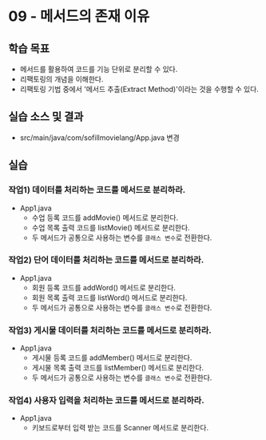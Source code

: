 # 09 - 메서드의 존재 이유

## 학습 목표

- 메서드를 활용하여 코드를 기능 단위로 분리할 수 있다.
- 리팩토링의 개념을 이해한다.
- 리팩토링 기법 중에서 '메서드 추출(Extract Method)'이라는 것을 수행할 수 있다.

## 실습 소스 및 결과

- src/main/java/com/sofillmovielang/App.java 변경

## 실습

### 작업1) 데이터를 처리하는 코드를 메서드로 분리하라.

- App1.java  
    - 수업 등록 코드를 addMovie() 메서드로 분리한다.
    - 수업 목록 출력 코드를 listMovie() 메서드로 분리한다.
    - 두 메서드가 공통으로 사용하는 변수를 `클래스 변수`로 전환한다.

### 작업2) 단어 데이터를 처리하는 코드를 메서드로 분리하라.

- App1.java 
    - 회원 등록 코드를 addWord() 메서드로 분리한다.
    - 회원 목록 출력 코드를 listWord() 메서드로 분리한다.
    - 두 메서드가 공통으로 사용하는 변수를 `클래스 변수`로 전환한다.


### 작업3) 게시물 데이터를 처리하는 코드를 메서드로 분리하라.

- App1.java
    - 게시물 등록 코드를 addMember() 메서드로 분리한다.
    - 게시물 목록 출력 코드를 listMember() 메서드로 분리한다.
    - 두 메서드가 공통으로 사용하는 변수를 `클래스 변수`로 전환한다.

### 작업4) 사용자 입력을 처리하는 코드를 메서드로 분리하라.

- App1.java
    - 키보드로부터 입력 받는 코드를 Scanner 메서드로 분리한다.
